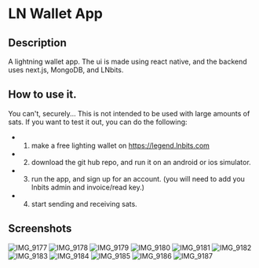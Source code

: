 # LN Wallet App

## Description
A lightning wallet app. The ui is made using react native, and the backend uses next.js, MongoDB, and LNbits. 

## How to use it. 
You can't, securely... This is not intended to be used with large amounts of sats. If you want to test it out, you can do the following: 
- 1. make a free lighting wallet on https://legend.lnbits.com
- 2. download the git hub repo, and run it on an android or ios simulator. 
- 3. run the app, and sign up for an account. (you will need to add you lnbits admin and invoice/read key.)
- 4. start sending and receiving sats. 

## Screenshots
![IMG_9177](https://github.com/medranomiler/ln-wallet-app/assets/67513942/e4f78aeb-fb82-4e9b-be51-495c16b1a9c7)
![IMG_9178](https://github.com/medranomiler/ln-wallet-app/assets/67513942/57d02233-4bde-477e-8825-e5eb37653eb1)
![IMG_9179](https://github.com/medranomiler/ln-wallet-app/assets/67513942/c0689098-c005-45d4-8f76-b6227080c571)
![IMG_9180](https://github.com/medranomiler/ln-wallet-app/assets/67513942/b22d946b-8b98-476c-8b24-e462ad643b92)
![IMG_9181](https://github.com/medranomiler/ln-wallet-app/assets/67513942/c0818f6f-0601-4cac-91cb-c9e7c86d7b28)
![IMG_9182](https://github.com/medranomiler/ln-wallet-app/assets/67513942/2154a888-2aab-4894-9db3-99663a63aa36)
![IMG_9183](https://github.com/medranomiler/ln-wallet-app/assets/67513942/b5c40ca9-cce0-4fdb-8185-a640792e1b35)
![IMG_9184](https://github.com/medranomiler/ln-wallet-app/assets/67513942/e5a9cdc1-1ad4-4d9d-8a4f-c645ab29106b)
![IMG_9185](https://github.com/medranomiler/ln-wallet-app/assets/67513942/fbea061d-b952-4138-9a1c-409a5f42860c)
![IMG_9186](https://github.com/medranomiler/ln-wallet-app/assets/67513942/c5e220d2-6267-4289-9041-3ad7d59e86fe)
![IMG_9187](https://github.com/medranomiler/ln-wallet-app/assets/67513942/ae16ea95-a537-4c85-bc03-559f321b1a06)
